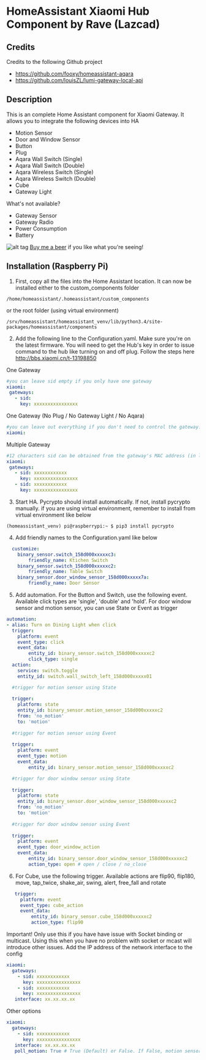 # HomeAssistant Xiaomi Hub Component by Rave (Lazcad)

Credits
---------------
Credits to the following Github project
- https://github.com/fooxy/homeassistant-aqara
- https://github.com/louisZL/lumi-gateway-local-api

Description
---------------
This is an complete Home Assistant component for Xiaomi Gateway. It allows you to integrate the following devices into HA

- Motion Sensor
- Door and Window Sensor
- Button
- Plug
- Aqara Wall Switch (Single)
- Aqara Wall Switch (Double)
- Aqara Wireless Switch (Single)
- Aqara Wireless Switch (Double)
- Cube
- Gateway Light

What's not available?
- Gateway Sensor
- Gateway Radio
- Power Consumption
- Battery

![alt tag](http://lazcad.com/content/images/beer.png)
[Buy me a beer](https://www.paypal.com/cgi-bin/webscr?cmd=_s-xclick&hosted_button_id=R3P4SPQ7LHXMN)  if you like what you're seeing!

Installation (Raspberry Pi)
---------------------------

1. First, copy all the files into the Home Assistant location. It can now be installed either to the custom_components folder 
 ```
 /home/homeassistant/.homeassistant/custom_components
 ```
 or the root folder (using virtual environment)
 ```
 /srv/homeassistant/homeassistant_venv/lib/python3.4/site-packages/homeassistant/components
 ```

2. Add the following line to the Configuration.yaml. Make sure you're on the latest firmware. You will need to get the Hub's key in order to issue command to the hub like turning on and off plug. Follow the steps here http://bbs.xiaomi.cn/t-13198850

 One Gateway
  ```yaml
 #you can leave sid empty if you only have one gateway
 xiaomi:
   gateways:
     - sid:
       key: xxxxxxxxxxxxxxxx
  ```

   One Gateway (No Plug / No Gateway Light / No Aqara)
  ```yaml
 #you can leave out everything if you don't need to control the gateway. Useful if you only need to use Xiaomi Sensors
 xiaomi:
  ```

 Multiple Gateway
  ```yaml
 #12 characters sid can be obtained from the gateway's MAC address (in lowercase without semicolon).
 xiaomi:
   gateways:
     - sid: xxxxxxxxxxxx
       key: xxxxxxxxxxxxxxxx
     - sid: xxxxxxxxxxxx
       key: xxxxxxxxxxxxxxxx
  ```

3. Start HA. Pycrypto should install automatically. If not, install pycrypto manually. if you are using virtual environment, remember to install from virtual environment like below
 ```
 (homeassistant_venv) pi@raspberrypi:~ $ pip3 install pycrypto
 ```

4. Add friendly names to the Configuration.yaml like below
  ```yaml
    customize:
      binary_sensor.switch_158d000xxxxxc3:
          friendly_name: Ktichen Switch
      binary_sensor.switch_158d000xxxxxc2:
          friendly_name: Table Switch
      binary_sensor.door_window_sensor_158d000xxxxx7a:
          friendly_name: Door Sensor
  ```
        
5. Add automation. For the Button and Switch, use the following event. Available click types are 'single', 'double' and 'hold'. For door window sensor and motion sensor, you can use State or Event as trigger
  ```yaml
  automation:
  - alias: Turn on Dining Light when click
    trigger:
      platform: event
      event_type: click
      event_data:
          entity_id: binary_sensor.switch_158d000xxxxxc2
          click_type: single
    action:
      service: switch.toggle
      entity_id: switch.wall_switch_left_158d000xxxxx01
  ```
  
  ```yaml
    #trigger for motion sensor using State
	
    trigger:
      platform: state
      entity_id: binary_sensor.motion_sensor_158d000xxxxxc2
      from: 'no_motion'
	  to: 'motion'
	  
    #trigger for motion sensor using Event
	
    trigger:
      platform: event
      event_type: motion
      event_data:
          entity_id: binary_sensor.motion_sensor_158d000xxxxxc2
  ```
  
  ```yaml
    #trigger for door window sensor using State
	
    trigger:
      platform: state
      entity_id: binary_sensor.door_window_sensor_158d000xxxxxc2
      from: 'no_motion'
	  to: 'motion'
	  
	#trigger for door window sensor using Event
	
    trigger:
      platform: event
      event_type: door_window_action
      event_data:
          entity_id: binary_sensor.door_window_sensor_158d000xxxxxc2
          action_type: open # open / close / no_close
  ```

  
6. For Cube, use the following trigger. Available actions are flip90, flip180, move, tap_twice, shake_air, swing, alert, free_fall and rotate

 ```yaml
    trigger:
      platform: event
      event_type: cube_action
      event_data:
          entity_id: binary_sensor.cube_158d000xxxxxc2
          action_type: flip90
 ```

Important! Only use this if you have have issue with Socket binding or multicast. Using this when you have no problem with socket or mcast will introduce other issues. Add the IP address of the network interface to the config
 
 ```yaml
 xiaomi:
   gateways:
     - sid: xxxxxxxxxxxx
       key: xxxxxxxxxxxxxxxx
     - sid: xxxxxxxxxxxx
       key: xxxxxxxxxxxxxxxx
    interface: xx.xx.xx.xx
 ```

Other options
 ```yaml
 xiaomi:
   gateways:
     - sid: xxxxxxxxxxxx
       key: xxxxxxxxxxxxxxxx
    interface: xx.xx.xx.xx
    poll_motion: True # True (Default) or False. If False, motion sensor will be deactivated in 2 minutes. Turn on polling will shorten the time to 1 minute
 ```
